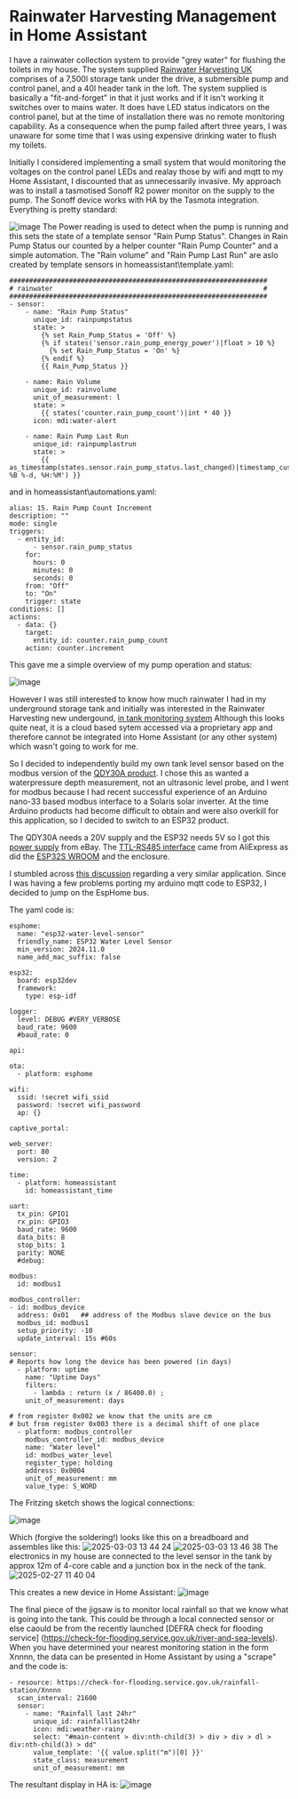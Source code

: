 # Rainwater Harvesting Management in Home Assistant

I have a rainwater collection system to provide "grey water" for flushing the toilets in my house.
The system supplied [Rainwater Harvesting UK](https://www.rainwaterharvesting.co.uk/rainwater-harvesting-gravity-feed-systems/) comprises of a 7,500l storage tank under the drive, a submersible pump and control panel, and a 40l header tank in the loft. The system supplied is basically a "fit-and-forget" in that it just works and if it isn't working it switches over to mains water. It does have LED status indicators on the control panel, but at the time of installation there was no remote monitoring capability. As a consequence when the pump failed aftert three years, I was unaware for some time that I was using expensive drinking water to flush my toilets.

Initially I considered implementing a small system that would monitoring the voltages on the control panel LEDs and realay those by wifi and mqtt to my Home Assistant, I discounted that as unnecessarily invasive. My approach was to install a tasmotised Sonoff R2 power monitor on the supply to the pump. The Sonoff device works with HA by the Tasmota integration. Everything is pretty standard:

![image](https://github.com/user-attachments/assets/2f1de149-dd33-417e-b867-51ffc1ef204d)
The Power reading is used to detect when the pump is running and this sets the state of a template sensor "Rain Pump Status".  Changes in Rain Pump Status our counted by a helper counter "Rain Pump Counter" and a simple automation. The "Rain volume" and "Rain Pump Last Run" are aslo created by template sensors in homeassistant\template.yaml:
```
#################################################################
# rainwater                                                     #
#################################################################
- sensor:
    - name: "Rain Pump Status"
      unique_id: rainpumpstatus
      state: >
        {% set Rain_Pump_Status = 'Off' %}
        {% if states('sensor.rain_pump_energy_power')|float > 10 %}
          {% set Rain_Pump_Status = 'On' %}
        {% endif %}
        {{ Rain_Pump_Status }}

    - name: Rain Volume
      unique_id: rainvolume
      unit_of_measurement: l
      state: >
        {{ states('counter.rain_pump_count')|int * 40 }}
      icon: mdi:water-alert

    - name: Rain Pump Last Run
      unique_id: rainpumplastrun
      state: >
        {{ as_timestamp(states.sensor.rain_pump_status.last_changed)|timestamp_custom('%A %B %-d, %H:%M') }}
```
and in homeassistant\automations.yaml:
```
alias: 15. Rain Pump Count Increment
description: ""
mode: single
triggers:
  - entity_id:
      - sensor.rain_pump_status
    for:
      hours: 0
      minutes: 0
      seconds: 0
    from: "Off"
    to: "On"
    trigger: state
conditions: []
actions:
  - data: {}
    target:
      entity_id: counter.rain_pump_count
    action: counter.increment
```

This gave me a simple overview of my pump operation and status:

![image](https://github.com/user-attachments/assets/996b4e93-9c18-4a41-9cc9-92a99cc6c94b)

However I was still interested to know how much rainwater I had in my underground storage tank and initially was interested in the Rainwater Harvesting new undergound, [in tank monitoring system](https://www.rainwaterharvesting.co.uk/product/rain-acculevel-level-sensor-for-f-line-tanks/) Although this looks quite neat, it is a cloud based sytem accessed via a proprietary app and therefore cannot be integrated into Home Assistant (or any other system) which wasn't going to work for me.

So I decided to independently build my own tank level sensor based on the modbus version of the [QDY30A product](https://a.aliexpress.com/_EjQJvbW).
I chose this as wanted a waterpressure depth measurement, not an ultrasonic level probe, and I went for modbus because I had recent successful experience of an Arduino nano-33 based modbus interface to a Solaris solar inverter.
At the time Arduino products had become difficult to obtain and were also overkill for this application, so I decided to switch to an ESP32 product.

The QDY30A needs a 20V supply and the ESP32 needs 5V so I got this [power supply](https://www.ebay.co.uk/itm/295877465206?var=594084681451) from eBay.
The [TTL-RS485 interface](https://a.aliexpress.com/_EHIAcRK) came from AliExpress as did the [ESP32S WROOM](https://a.aliexpress.com/_EzcOL0M) and the enclosure.

I stumbled across [this discussion](https://community.home-assistant.io/t/water-level-sensor-qdy30a-modbus-rs485-with-esp32-s2-mini/698712/4) regarding a very similar application.
Since I was having a few problems porting my arduino mqtt code to ESP32, I decided to jump on the EspHome bus.

The yaml code is:
```
esphome:
  name: "esp32-water-level-sensor"
  friendly_name: ESP32 Water Level Sensor
  min_version: 2024.11.0
  name_add_mac_suffix: false

esp32:
  board: esp32dev
  framework:
    type: esp-idf

logger:
  level: DEBUG #VERY_VERBOSE
  baud_rate: 9600
  #baud_rate: 0

api:

ota:
  - platform: esphome

wifi:
  ssid: !secret wifi_ssid
  password: !secret wifi_password
  ap: {}

captive_portal:

web_server:
  port: 80
  version: 2

time:
  - platform: homeassistant
    id: homeassistant_time

uart:
  tx_pin: GPIO1
  rx_pin: GPIO3
  baud_rate: 9600
  data_bits: 8
  stop_bits: 1
  parity: NONE
  #debug:

modbus:
  id: modbus1

modbus_controller:
- id: modbus_device
  address: 0x01   ## address of the Modbus slave device on the bus
  modbus_id: modbus1
  setup_priority: -10
  update_interval: 15s #60s

sensor:
# Reports how long the device has been powered (in days)
  - platform: uptime
    name: "Uptime Days"
    filters:
      - lambda : return (x / 86400.0) ;
    unit_of_measurement: days
    
# from register 0x002 we know that the units are cm
# but from register 0x003 there is a decimal shift of one place 
  - platform: modbus_controller
    modbus_controller_id: modbus_device
    name: "Water level"
    id: modbus_water_level
    register_type: holding
    address: 0x0004
    unit_of_measurement: mm
    value_type: S_WORD
```

The Fritzing sketch shows the logical connections: 

![image](https://github.com/user-attachments/assets/d7287d88-5745-48a2-b78c-34bd0d4b751c)

Which (forgive the soldering!) looks like this on a breadboard and assembles like this:
![2025-03-03 13 44 24](https://github.com/user-attachments/assets/d9707095-8c6e-4e6b-8a76-1e9f29e51792)
![2025-03-03 13 46 38](https://github.com/user-attachments/assets/6df39f71-0340-40f3-80d0-93aa304dcf99)
The electronics in my house are connected to the level sensor in the tank by approx 12m of 4-core cable and a junction box in the neck of the tank.
![2025-02-27 11 40 04](https://github.com/user-attachments/assets/f4d7414c-6e33-402f-bf08-966de9269ef5)

This creates a new device in Home Assistant:
![image](https://github.com/user-attachments/assets/16e215a6-09b7-4e6d-aa66-c957d62e8bb9)

The final piece of the jigsaw is to monitor local rainfall so that we know what is going into the tank.
This could be through a local connected sensor or else caould be from the recently launched [DEFRA check for flooding service] (https://check-for-flooding.service.gov.uk/river-and-sea-levels).
When you have determined your nearest monitoring station in the form Xnnnn, the data can be presented in Home Assistant by using a "scrape" and the code is:

```
- resource: https://check-for-flooding.service.gov.uk/rainfall-station/Xnnnn
  scan_interval: 21600
  sensor:
    - name: "Rainfall last 24hr"
      unique_id: rainfalllast24hr
      icon: mdi:weather-rainy
      select: "#main-content > div:nth-child(3) > div > div > dl > div:nth-child(3) > dd"
      value_template: '{{ value.split("m")[0] }}'
      state_class: measurement
      unit_of_measurement: mm
```
The resultant display in HA is:
![image](https://github.com/user-attachments/assets/8c9c36bf-9c66-452f-83e1-dc22eca99810)
